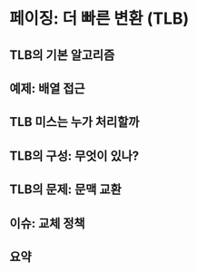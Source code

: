# 페이징: 더 빠른 변환 (TLB)

## TLB의 기본 알고리즘

## 예제: 배열 접근

## TLB 미스는 누가 처리할까

## TLB의 구성: 무엇이 있나?

## TLB의 문제: 문맥 교환

## 이슈: 교체 정책

## 요약
